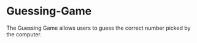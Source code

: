 # Guessing-Game
The Guessing Game allows users to guess the correct number picked by the computer. 
